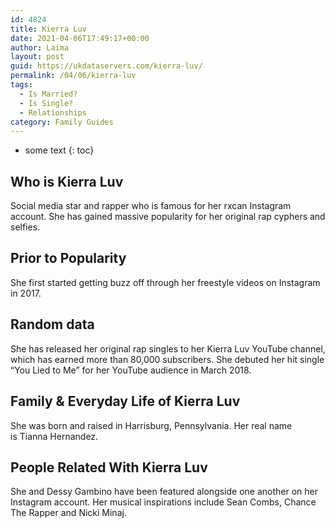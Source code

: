 ```yaml
---
id: 4824
title: Kierra Luv
date: 2021-04-06T17:49:17+00:00
author: Laima
layout: post
guid: https://ukdataservers.com/kierra-luv/
permalink: /04/06/kierra-luv
tags:
  - Is Married?
  - Is Single?
  - Relationships
category: Family Guides
---
```


* some text
{: toc}


## Who is Kierra Luv
                  
                  
                  
Social media star and rapper who is famous for her rxcan Instagram account. She has gained massive popularity for her original rap cyphers and selfies. 
                  
              
            
              
            
                
                
                
## Prior to Popularity
                  
                  
                  
She first started getting buzz off through her freestyle videos on Instagram in 2017.
                  
              
            
              
            
                
                
                
## Random data
                  
                  
                  
She has released her original rap singles to her Kierra Luv YouTube channel, which has earned more than 80,000 subscribers. She debuted her hit single &#8220;You Lied to Me&#8221; for her YouTube audience in March 2018. 
                  
              
            
              
            
                
                
                
## Family & Everyday Life of Kierra Luv
                  
                  
                  
She was born and raised in Harrisburg, Pennsylvania. Her real name is Tianna Hernandez. 
                  
              
            
              
            
                
                
                
## People Related With Kierra Luv
                  
                  
                  
She and Dessy Gambino have been featured alongside one another on her Instagram account. Her musical inspirations include Sean Combs, Chance The Rapper and Nicki Minaj.
                  
              
            
              
            
                
              
            
              
              
            
            
              
            
          
          
          